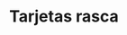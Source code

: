 ---
metaTitle: Tarjetas rasca | Repro Disseny
metaDescription: Tarjetas rasca personalizadas con calidad profesional en Cataluña.
keywords:
- tarjetas rasca
searchTerms:
- tarjetas rasca
image: /img/productos/mockupProduct.webp
galleryImages: []
alt: alt descripció de la foto
slug: tarjetas--rasca
category: eventos
sku: 01-EVEN-0009
price: 0
brand: Reprodisseny
inStock: true
formFields: []
ratingValue: 0
reviewCount: 0
schemaType: Product
type: producto
title: Tarjetas rasca
description: descripción genérica de mi producto para probar
priceCurrency: EUR
schema:
  '@type': Product
  name: Tarjetas rasca
  description: descripción genérica de mi producto para probar
  image: https://reprodisseny.com/img/productos/mockupProduct.webp
  sku: 01-EVEN-0009
  brand:
    '@type': Organization
    name: Repro Disseny
  offers:
    '@type': Offer
    price: 0
    priceCurrency: EUR
    availability: https://schema.org/InStock
nav: Tarjetas rasca
faqs: []
---